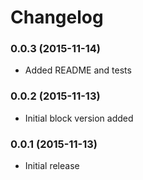 # Changelog
### 0.0.3 (2015-11-14)
- Added README and tests
### 0.0.2 (2015-11-13)
- Initial block version added
### 0.0.1 (2015-11-13)
- Initial release
